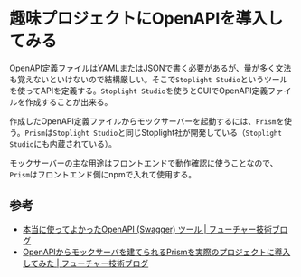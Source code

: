 # 趣味プロジェクトにOpenAPIを導入してみる

OpenAPI定義ファイルはYAMLまたはJSONで書く必要があるが、量が多く文法も覚えないといけないので結構厳しい。そこで`Stoplight Studio`というツールを使ってAPIを定義する。`Stoplight Studio`を使うとGUIでOpenAPI定義ファイルを作成することが出来る。

作成したOpenAPI定義ファイルからモックサーバーを起動するには、`Prism`を使う。`Prism`は`Stoplight Studio`と同じStoplight社が開発している（`Stoplight Studio`にも内蔵されている）。

モックサーバーの主な用途はフロントエンドで動作確認に使うことなので、`Prism`はフロントエンド側にnpmで入れて使用する。

## 参考

- [本当に使ってよかったOpenAPI (Swagger) ツール | フューチャー技術ブログ](https://future-architect.github.io/articles/20191008/)
- [OpenAPIからモックサーバを建てられるPrismを実際のプロジェクトに導入してみた | フューチャー技術ブログ](https://future-architect.github.io/articles/20210410/)
